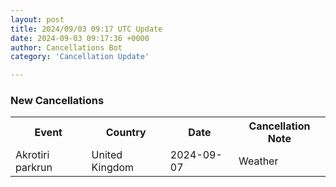 ```yaml
---
layout: post
title: 2024/09/03 09:17 UTC Update
date: 2024-09-03 09:17:36 +0000
author: Cancellations Bot
category: 'Cancellation Update'

---
```


<h3>New Cancellations</h3>
<div class='hscrollable'>
<table style='width: 100%'>
    <tr>
        <th>Event</th>
        <th>Country</th>
        <th>Date</th>
        <th>Cancellation Note</th>
    </tr>
    <tr>
        <td>Akrotiri parkrun</td>
        <td>United Kingdom</td>
        <td>2024-09-07</td>
        <td>Weather</td>
    </tr>
</table>
</div>
